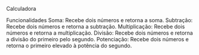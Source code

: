Calculadora 

Funcionalidades
Soma: Recebe dois números e retorna a soma.
Subtração: Recebe dois números e retorna a subtração.
Multiplicação: Recebe dois números e retorna a multiplicação.
Divisão: Recebe dois números e retorna a divisão do primeiro pelo segundo.
Potenciação: Recebe dois números e retorna o primeiro elevado à potência do segundo.